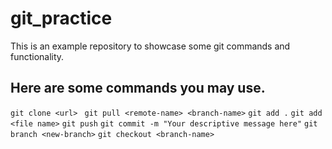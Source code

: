 # git_practice

This is an example repository to showcase some git commands and functionality.

## Here are some commands you may use.

``` git clone <url> ```
``` git pull <remote-name> <branch-name>```
``` git add . ``` 
``` git add <file name> ```
``` git push ```
``` git commit -m "Your descriptive message here" ```
``` git branch <new-branch> ```
``` git checkout <branch-name> ```
